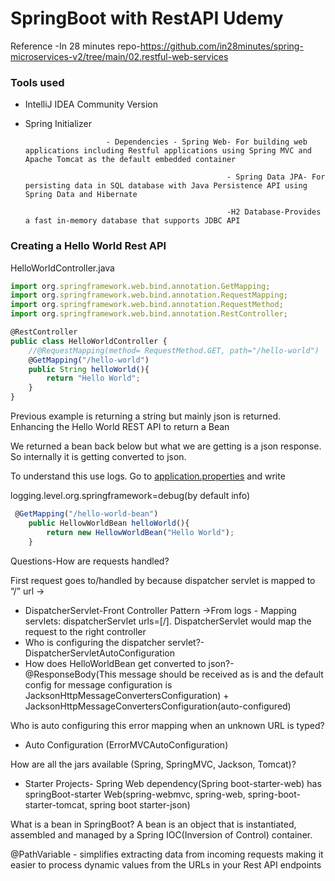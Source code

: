 # SpringBoot with RestAPI Udemy

Reference -In 28 minutes repo-https://github.com/in28minutes/spring-microservices-v2/tree/main/02.restful-web-services

### Tools used

- IntelliJ IDEA Community Version
- Spring Initializer

                        - Dependencies - Spring Web- For building web applications including Restful applications using Spring MVC and Apache Tomcat as the default embedded container 

                                                   - Spring Data JPA- For persisting data in SQL database with Java Persistence API using Spring Data and Hibernate 

                                                   -H2 Database-Provides a fast in-memory database that supports JDBC API

### Creating a Hello World Rest API

HelloWorldController.java

```jsx
import org.springframework.web.bind.annotation.GetMapping;
import org.springframework.web.bind.annotation.RequestMapping;
import org.springframework.web.bind.annotation.RequestMethod;
import org.springframework.web.bind.annotation.RestController;

@RestController
public class HelloWorldController {
    //@RequestMapping(method= RequestMethod.GET, path="/hello-world")
    @GetMapping("/hello-world")
    public String helloWorld(){
        return "Hello World";
    }
}

```

Previous example is returning a string but mainly json is returned. Enhancing the Hello World REST API to return a Bean

We returned a bean back below but what we are getting is a json response. So internally it is getting converted to json.

To understand this use logs. Go to [application.properties](http://application.properties) and write

logging.level.org.springframework=debug(by default info)

```jsx
 @GetMapping("/hello-world-bean")
    public HellowWorldBean helloWorld(){
        return new HellowWorldBean("Hello World");
    }
```

Questions-How are requests handled?

First request goes to/handled by because dispatcher servlet is mapped to “/” url →

- DispatcherServlet-Front Controller Pattern →From logs - Mapping servlets: dispatcherServlet urls=[/]. DispatcherServlet would map the request to the right controller
- Who is configuring the dispatcher servlet?- DispatcherServletAutoConfiguration
- How does HelloWorldBean get converted to json?- @ResponseBody(This message should be received as is and the default config for message configuration is JacksonHttpMessageConvertersConfiguration) + JacksonHttpMessageConvertersConfiguration(auto-configured)

Who is auto configuring this error mapping when an unknown URL is typed?

- Auto Configuration (ErrorMVCAutoConfiguration)

How are all the jars available (Spring, SpringMVC, Jackson, Tomcat)?

- Starter Projects- Spring Web dependency(Spring boot-starter-web) has springBoot-starter Web(spring-webmvc, spring-web, spring-boot-starter-tomcat, spring boot starter-json)

What is a bean in SpringBoot?
       A bean is an object that is instantiated, assembled and managed by a Spring IOC(Inversion of Control) container.

@PathVariable - simplifies extracting data from incoming requests making it easier to process dynamic values from the URLs in your Rest API endpoints